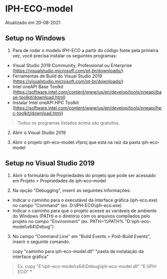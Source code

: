 # IPH-ECO-model

Atualizado em 20-08-2021

## Setup no Windows

1. Para de rodar o modelo IPH-ECO a partir do código fonte pela primeira vez, você precisa instalar os seguintes programas:
* Visual Studio 2019 Community, Professional ou Enterprise (https://visualstudio.microsoft.com/pt-br/downloads/)
* Ferramentas de Build do Visual Studio 2019 (https://visualstudio.microsoft.com/pt-br/downloads/)
* Intel oneAPI Base Toolkit (https://software.intel.com/content/www/us/en/develop/tools/oneapi/base-toolkit/download.html)
* Instalar Intel oneAPI HPC Toolkit (https://software.intel.com/content/www/us/en/develop/tools/oneapi/hpc-toolkit/download.html)
  
> Todos os programas listados acima são gratuitos.

2. Abrir o Visual Studio 2019

3. Abrir o projeto iph-eco-model.vfproj que está na raiz da pasta iph-eco-model

## Setup no Visual Studio 2019

1. Abrir o formulário de Propriedades do projeto que pode ser acessado em Projeto > Propriedades de iph-eco-model

2. Na opção "Debugging", inserir as seguintes informações:
* Indicar o caminho para o executável da interface gráfica (iph-eco.exe) no campo "Command" (ex. D:\IPH-ECO\iph-eco.exe)
* Indicar o caminho para que o projeto acesse as variáveis de ambiente do Windows (PATH) e o diretório com os arquivos compilados pelo projeto no campo "Environment" (ex. PATH=%PATH% "D:\iph-eco-model\x64\Debug")

3. No campo "Command Line" em "Build Events > Post-Build Events", inserir o seguinte comando:

      copy "caminho para iph-eco-model.dll" "pasta de instalação da interface gráfica"

> Ex. copy "E:\iph-eco-model\x64\Debug\iph-eco-model.dll" "E:\IPH-ECO" *

